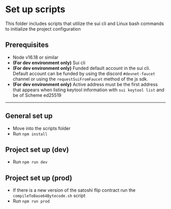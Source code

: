 # Set up scripts
This folder includes scripts that utilize the sui cli and Linux bash commands to initialize the project configuration

## Prerequisites
- Node v16.18 or similar
- **(For dev environment only)** Sui cli
- **(For dev environment only)** Funded default account in the sui cli. Default account can be funded by using the discord `#devnet-faucet` channel or using the `requestSuiFromFaucet` method of the js sdk.
- **(For dev environment only)** Active address must be the first address that appears when listing keytool information with `sui keytool list` and be of Scheme ed25519
---

## General set up
- Move into the scripts folder
- Run `npm install`

## Project set up (dev)
- Run `npm run dev`

## Project set up (prod)
- If there is a new version of the satoshi flip contract run the `compileToBase64Bytecode.sh` script
- Run `npm run prod`
